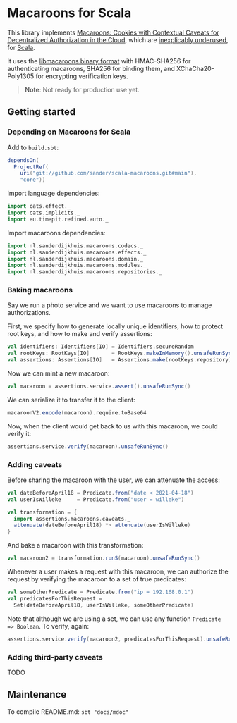 # Macaroons for Scala

This library implements [Macaroons: Cookies with Contextual Caveats for Decentralized Authorization in the Cloud](https://research.google/pubs/pub41892/), which are [inexplicably underused](https://latacora.micro.blog/a-childs-garden/), for [Scala](https://www.scala-lang.org/).

It uses the [libmacaroons binary format](https://github.com/rescrv/libmacaroons/blob/master/doc/format.txt) with HMAC-SHA256 for authenticating macaroons, SHA256 for binding them, and XChaCha20-Poly1305 for encrypting verification keys.

> **Note**: Not ready for production use yet.

## Getting started

### Depending on Macaroons for Scala

Add to `build.sbt`:

```scala
dependsOn(
  ProjectRef(
    uri("git://github.com/sander/scala-macaroons.git#main"),
    "core"))
```

Import language dependencies:

```scala mdoc
import cats.effect._
import cats.implicits._
import eu.timepit.refined.auto._
```

Import macaroons dependencies:

```scala mdoc
import nl.sanderdijkhuis.macaroons.codecs._
import nl.sanderdijkhuis.macaroons.effects._
import nl.sanderdijkhuis.macaroons.domain._
import nl.sanderdijkhuis.macaroons.modules._
import nl.sanderdijkhuis.macaroons.repositories._
```

### Baking macaroons

Say we run a photo service and we want to use macaroons to manage authorizations.

First, we specify how to generate locally unique identifiers, how to protect root keys, and how to make and verify assertions:

```scala mdoc:silent
val identifiers: Identifiers[IO] = Identifiers.secureRandom
val rootKeys: RootKeys[IO]       = RootKeys.makeInMemory().unsafeRunSync()
val assertions: Assertions[IO]   = Assertions.make(rootKeys.repository)
```

Now we can mint a new macaroon:

```scala mdoc
val macaroon = assertions.service.assert().unsafeRunSync()
```

We can serialize it to transfer it to the client:

```scala mdoc
macaroonV2.encode(macaroon).require.toBase64
```

Now, when the client would get back to us with this macaroon, we could verify it:

```scala mdoc
assertions.service.verify(macaroon).unsafeRunSync()
```

### Adding caveats

Before sharing the macaroon with the user, we can attenuate the access:

```scala mdoc:silent
val dateBeforeApril18 = Predicate.from("date < 2021-04-18")
val userIsWilleke     = Predicate.from("user = willeke")

val transformation = {
  import assertions.macaroons.caveats._
  attenuate(dateBeforeApril18) *> attenuate(userIsWilleke)
}
```

And bake a macaroon with this transformation:

```scala mdoc
val macaroon2 = transformation.runS(macaroon).unsafeRunSync()
```

Whenever a user makes a request with this macaroon, we can authorize the request by verifying the macaroon to a set of true predicates:

```scala mdoc:silent
val someOtherPredicate = Predicate.from("ip = 192.168.0.1")
val predicatesForThisRequest =
  Set(dateBeforeApril18, userIsWilleke, someOtherPredicate)
```

Note that although we are using a set, we can use any function `Predicate => Boolean`. To verify, again:

```scala mdoc
assertions.service.verify(macaroon2, predicatesForThisRequest).unsafeRunSync()
```

### Adding third-party caveats

TODO

## Maintenance

To compile README.md: `sbt "docs/mdoc"`
